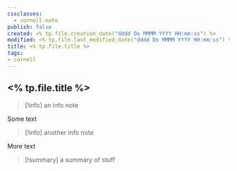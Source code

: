 ```yaml
---
cssclasses:
  - cornell-note
publish: false
created: <% tp.file.creation_date("dddd Do MMMM YYYY HH:mm:ss") %>
modified: <% tp.file.last_modified_date("dddd Do MMMM YYYY HH:mm:ss") %>
title: <% tp.file.title %>
tags:
- cornell
---
```


## <% tp.file.title %> 

> [!info] an info note

Some text

> [!info] another info note

More text

> [!summary] a summary
> of stuff
